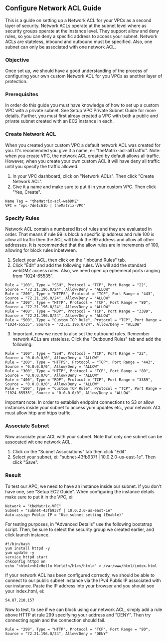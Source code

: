 ## Configure Network ACL Guide
This is a guide on setting up a Network ACL for your VPCs as a second layer of security. Network ACLs operate at the subnet level where as security groups operate at the instance level. They support allow and deny rules, so you can deny a specific address to access your subnet. Network ACLs are stateless, inbound and outbound must be specified. Also, one subnet can only be associated with one network ACL.

### Objective
Once set up, we should have a good understanding of the process of configuring your own custom Network ACL for you VPCs as another layer of protection. 

### Prerequisites
In order do this guide you must have knowledge of how to set up a custom VPC with a private subnet. See Setup VPC Private Subnet Guide for more details. Further, you must first alreay created a VPC with both a public and private subnet created with an EC2 instance in each.

### Create Network ACL
When you created your custom VPC a default network ACL was created for you. It's recomended you give it a name, ei: "theMatrix-acl-allTraffic". Note: when you create VPC, the network ACL created by default allows all traffic. However, when you create your own custom ACL it will have deny all traffic until you specify the traffic allowed.

1. In your VPC dashboard, click on "Network ACLs". Then click "Create Network ACL".
2. Give it a name and make sure to put it in your custom VPC. Then click "Yes, Create".
```
Name Tag = "theMatrix-acl-webDMZ"
VPC = "vpc-7de1c61b | theMatrix-VPC"
```

### Specify Rules
Network ACL contain a numbered list of rules and they are evaluated in order. That means if rule 99 is block a specific ip address and rule 100 is allow all traffic then the ACL will block the 99 address and allow all other addresses. It is recommended that the allow rules are in increments of 100, allowing for block rules inbetween. 

1. Select your ACL, then click on the "Inbound Rules" tab.
2. Click "Edit" and add the following rules. We will add the standard webDMZ access rules. Also, we need open up ephemeral ports ranging from "1024-65535".
```
Rule = "100", Type = "SSH", Protocol = "TCP", Port Range = "22", Source = "72.21.196.0/24", Allow/Deny = "ALLOW"
Rule = "200", Type = "HTTPS", Protocol = "TCP", Port Range = "443", Source = "72.21.196.0/24", Allow/Deny = "ALLOW"
Rule = "300", Type = "HTTP", Protocol = "TCP", Port Range = "80", Source = "72.21.196.0/24", Allow/Deny = "ALLOW"
Rule = "400", Type = "RDP", Protocol = "TCP", Port Range = "3389", Source = "72.21.196.0/24", Allow/Deny = "ALLOW"
Rule = "500", Type = "Custom TCP Rule", Protocol = "TCP", Port Range = "1024-65535", Source = "72.21.196.0/24", Allow/Deny = "ALLOW"
```
3. Important, now we need to also set the outbound rules. Remember network ACLs are stateless. Click the "Outbound Rules" tab and add the following. 
```
Rule = "100", Type = "SSH", Protocol = "TCP", Port Range = "22", Source = "0.0.0.0/0", Allow/Deny = "ALLOW"
Rule = "200", Type = "HTTPS", Protocol = "TCP", Port Range = "443", Source = "0.0.0.0/0", Allow/Deny = "ALLOW"
Rule = "300", Type = "HTTP", Protocol = "TCP", Port Range = "80", Source = "0.0.0.0/0", Allow/Deny = "ALLOW"
Rule = "400", Type = "RDP", Protocol = "TCP", Port Range = "3389", Source = "0.0.0.0/0", Allow/Deny = "ALLOW"
Rule = "500", Type = "Custom TCP Rule", Protocol = "TCP", Port Range = "1024-65535", Source = "0.0.0.0/0", Allow/Deny = "ALLOW"
```

Important note: In order to establish endpoint connections to S3 or allow instances inside your subnet to access yum updates etc., your network ACL must allow http and https traffic. 

### Associate Subnet
Now associate your ACL with your subnet. Note that only one subnet can be assocated wit one network ACL.

1. Click on the "Subnet Associations" tab then click "Edit"
2. Select your subnet, ei: "subnet-43fb937f | 10.0.2.0-us-east-1e". Then click "Save".

### Result
To test our APC, we need to have an instance inside our subnet. If you don't have one, see "Setup EC2 Guide". When configuring the instance details make sure to put it in the VPC, ei:
```
Network = "theMatrix-VPC"
Subnet = "subnet-43fb937f | 10.0.2.0-us-east-1e"
Auto-assign Public IP = "Use subnet setting (Enable)"
```
For testing purposes, in "Advanced Details" use the following bootstrap script. Then, be sure to select the security group we created earlier, and click launch instance. 
```
#!/bin/bash
yum install httpd -y
yum update -y
service httpd start
chkconfig httpd on
echo "<html><h1>Hello World!</h1></html>" > /var/www/html/index.html
```

If your network ACL has been configured correctly, we should be able to connect to our public subnet instance via the IPv4 Public IP associated with our instance. Paste the IP address into your browser and you should see your index.html, ei:
```
54.87.210.157
```
Now to test, to see if we can block using our network ACL, simply add a rule above HTTP at rule 299 specifying your address and "DENY". Then try connecting again and the connection should fail.
```
Rule = "299", Type = "HTTP", Protocol = "TCP", Port Range = "80", Source = "72.21.196.0/24", Allow/Deny = "DENY"
```